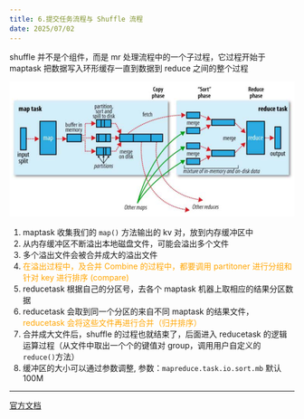 ```yaml
---
title: 6.提交任务流程与 Shuffle 流程
date: 2025/07/02
---
```



shuffle 并不是个组件，而是 mr 处理流程中的一个子过程，它过程开始于 maptask 把数据写入环形缓存一直到数据到 reduce 之间的整个过程

![Shuffle 流程](static/shuffle.png)

1. maptask 收集我们的 `map()` 方法输出的 kv 对，放到内存缓冲区中
2. 从内存缓冲区不断溢出本地磁盘文件，可能会溢出多个文件
3. 多个溢出文件会被合并成大的溢出文件
4. <font color="orange">在溢出过程中，及合并 Combine 的过程中，都要调用 partitoner 进行分组和针对 key 进行排序 (compare)</font>
5. reducetask 根据自己的分区号，去各个 maptask 机器上取相应的结果分区数据
6. reducetask 会取到同一个分区的来自不同 maptask 的结果文件，<font color="orange">reducetask 会将这些文件再进行合并（归并排序）</font>
7. 合并成大文件后，shuffle 的过程也就结束了，后面进入 reducetask 的逻辑运算过程（从文件中取出一个个的键值对 group，调用用户自定义的 `reduce()`方法）
8. 缓冲区的大小可以通过参数调整, 参数：`mapreduce.task.io.sort.mb` 默认 100M

---
[官方文档](http://hadoop.apache.org/docs/stable/hadoop-mapreduce-client/hadoop-mapreduce-client-core/mapred-default.xml)
